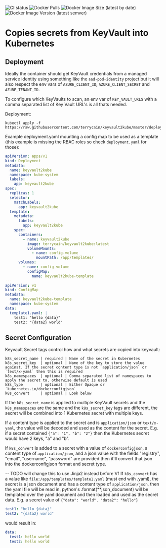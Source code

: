 ![CI status](https://github.com/terrycain/keyvault2kube/workflows/CI/badge.svg "CI status")
![Docker Pulls](https://img.shields.io/docker/pulls/terrycain/keyvault2kube)
![Docker Image Size (latest by date)](https://img.shields.io/docker/image-size/terrycain/keyvault2kube?sort=date)
![Docker Image Version (latest semver)](https://img.shields.io/docker/v/terrycain/keyvault2kube?sort=semver)

# Copies secrets from KeyVault into Kubernetes

## Deployment

Ideally the container should get KeyVault credentials from a managed service identity using something like the 
`aad-pod-identity` project but it will also respect the env vars of `AZURE_CLIENT_ID`, `AZURE_CLIENT_SECRET` and `AZURE_TENANT_ID`.

To configure which KeyVaults to scan, an env var of `KEY_VAULT_URLS` with a comma separated list of Key Vault URL's is all thats needed. 

Deployment:
```
kubectl apply -f https://raw.githubusercontent.com/terrycain/keyvault2kube/master/deployment.yaml
```

Example deployment.yaml mounting a config map to be used as a template (this example is missing the RBAC roles so check `deployment.yaml` for those):
```yaml
apiVersion: apps/v1
kind: Deployment
metadata:
  name: keyvault2kube
  namespace: kube-system
  labels:
    app: keyvault2kube
spec:
  replicas: 1
  selector:
    matchLabels:
      app: keyvault2kube
  template:
    metadata:
      labels:
        app: keyvault2kube
    spec:
      containers:
        - name: keyvault2kube
          image: terrycain/keyvault2kube:latest
          volumeMounts:
            - name: config-volume
              mountPath: /app/templates/
      volumes:
        - name: config-volume
          configMap:
            name: keyvault2kube-template
---
apiVersion: v1
kind: ConfigMap
metadata:
  name: keyvault2kube-template
  namespace: kube-system
data:
  template1.yaml: |
    test1: "hello {data}"
    test2: "{data2} world"
```

## Secret Configuration

Keyvault Secret tags control how and what secrets are copied into keyvault:
```
k8s_secret_name | required | Name of the secret in Kubernetes 
k8s_secret_key  | optional | Name of the key to store the value against. If the secret content type is not `application/json` or `text/x-yaml` then this is required
k8s_namespaces  | optional | Comma separated list of namespaces to apply the secret to, otherwise default is used
k8s_type        | optional | Either Opaque or `kubernetes.io/dockerconfigjson`
k8s_convert     | optional | Look below
```

If the `k8s_secret_name` is applied to multiple KeyVault secrets and the `k8s_namespaces` are the same and the `k8s_secret_key` tags 
are different, the secret will be combined into 1 Kubernetes secret with multiple keys.

If a content type is applied to the secret and is `application/json` or `text/x-yaml`, the value will be decoded and used as the content for 
the secret. E.g. if a secret contained `{"a": "1", "b": "2"}` then the Kubernetes secret would have 2 keys, "a" and "b".

If `k8s_convert` is added to a secret with a value of `dockerconfigjson`, a content type of `application/json`, and a 
json value with the fields "registry", "email", "username", "password" are provided then it'll convert that json 
into the dockerconfigjson format and secret type.

-- TODO will change this to use Jinja2 instead before V1
If `k8s_convert` has a value like `file:/app/templates/template1.yaml` (must end with .yaml), the secret is a json document and has a content type of `application/json`, then
the yaml file will be read in, python's .format(**json_document) will be templated over the yaml document and then loaded 
and used as the secret data. E.g. a secret value of `{"data": "world", "data2": "hello"}`
```yaml
test1: "hello {data}"
test2: "{data2} world"
```
would result in:
```yaml
data:
  test1: hello world
  test2: hello world
```
